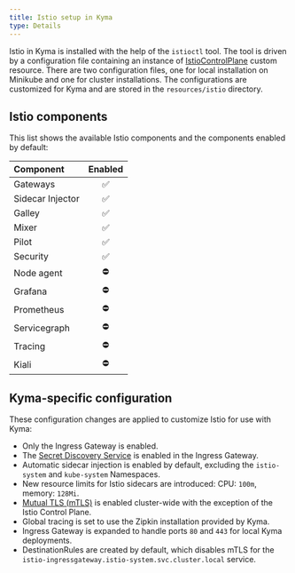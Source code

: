 ```yaml
---
title: Istio setup in Kyma
type: Details
---
```


Istio in Kyma is installed with the help of the `istioctl` tool.
The tool is driven by a configuration file containing an instance of [IstioControlPlane](https://istio.io/docs/reference/config/istio.operator.v1alpha12.pb) custom resource.
There are two configuration files, one for local installation on Minikube and one for cluster installations.
The configurations are customized for Kyma and are stored in the `resources/istio` directory.

## Istio components

This list shows the available Istio components and the components enabled by default:

| Component | Enabled |
| :--- | :---: |
| Gateways | ✅ |
| Sidecar Injector | ✅ |
| Galley | ✅ |
| Mixer | ✅ |
| Pilot | ✅ |
| Security | ✅ |
| Node agent | ⛔️ |
| Grafana | ⛔️ |
| Prometheus | ⛔️ |
| Servicegraph | ⛔️ |
| Tracing | ⛔️ |
| Kiali | ⛔️ |

## Kyma-specific configuration

These configuration changes are applied to customize Istio for use with Kyma:

- Only the Ingress Gateway is enabled.
- The [Secret Discovery Service](https://www.envoyproxy.io/docs/envoy/latest/configuration/security/secret.html#secret-discovery-service-sds) is enabled in the Ingress Gateway.
- Automatic sidecar injection is enabled by default, excluding the `istio-system` and `kube-system` Namespaces.
- New resource limits for Istio sidecars are introduced: CPU: `100m`, memory: `128Mi`.
- [Mutual TLS (mTLS)](https://istio.io/docs/concepts/security/#mutual-tls-authentication) is enabled cluster-wide with the exception of the Istio Control Plane.
- Global tracing is set to use the Zipkin installation provided by Kyma.
- Ingress Gateway is expanded to handle ports `80` and `443` for local Kyma deployments.
- DestinationRules are created by default, which disables mTLS for the `istio-ingressgateway.istio-system.svc.cluster.local` service.

